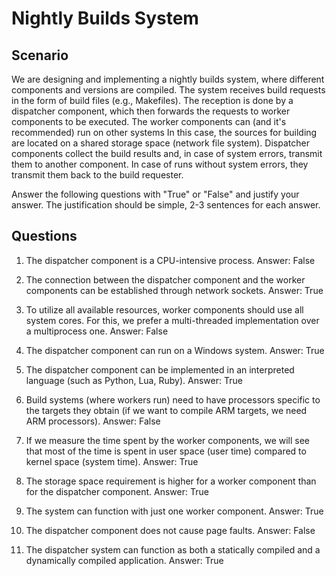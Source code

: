 # Nightly Builds System

## Scenario

We are designing and implementing a nightly builds system, where different components and versions are compiled.
The system receives build requests in the form of build files (e.g., Makefiles).
The reception is done by a dispatcher component, which then forwards the requests to worker components to be executed.
The worker components can (and it's recommended) run on other systems
In this case, the sources for building are located on a shared storage space (network file system).
Dispatcher components collect the build results and, in case of system errors, transmit them to another component.
In case of runs without system errors, they transmit them back to the build requester.

Answer the following questions with "True" or "False" and justify your answer.
The justification should be simple, 2-3 sentences for each answer.

## Questions

1. The dispatcher component is a CPU-intensive process.
Answer: False

1. The connection between the dispatcher component and the worker components can be established through network sockets.
Answer: True

1. To utilize all available resources, worker components should use all system cores.
For this, we prefer a multi-threaded implementation over a multiprocess one.
Answer: False

1. The dispatcher component can run on a Windows system.
Answer: True

1. The dispatcher component can be implemented in an interpreted language (such as Python, Lua, Ruby).
Answer: True

1. Build systems (where workers run) need to have processors specific to the targets they obtain (if we want to compile ARM targets, we need ARM processors).
Answer: False

1. If we measure the time spent by the worker components, we will see that most of the time is spent in user space (user time) compared to kernel space (system time).
Answer: True

1. The storage space requirement is higher for a worker component than for the dispatcher component.
Answer: True

1. The system can function with just one worker component.
Answer: True

1. The dispatcher component does not cause page faults.
Answer: False

1. The dispatcher system can function as both a statically compiled and a dynamically compiled application.
Answer: True
